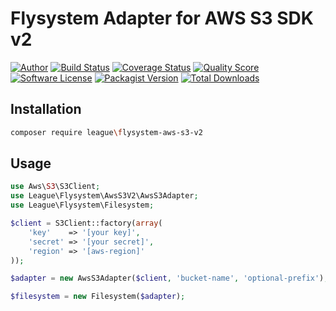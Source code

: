 # Flysystem Adapter for AWS S3 SDK v2

[![Author](http://img.shields.io/badge/author-@frankdejonge-blue.svg?style=flat-square)](https://twitter.com/frankdejonge)
[![Build Status](https://img.shields.io/travis/thephpleague/flysystem-aws-s3-v2/master.svg?style=flat-square)](https://travis-ci.org/thephpleague/flysystem-aws-s3-v2)
[![Coverage Status](https://img.shields.io/scrutinizer/coverage/g/thephpleague/flysystem-aws-s3-v2.svg?style=flat-square)](https://scrutinizer-ci.com/g/thephpleague/flysystem-aws-s3-v2/code-structure)
[![Quality Score](https://img.shields.io/scrutinizer/g/thephpleague/flysystem-aws-s3-v2.svg?style=flat-square)](https://scrutinizer-ci.com/g/thephpleague/flysystem-aws-s3-v2)
[![Software License](https://img.shields.io/badge/license-MIT-brightgreen.svg?style=flat-square)](LICENSE)
[![Packagist Version](https://img.shields.io/packagist/v/league/flysystem-aws-s3-v2.svg?style=flat-square)](https://packagist.org/packages/league/flysystem-aws-s3-v2)
[![Total Downloads](https://img.shields.io/packagist/dt/league/flysystem-aws-s3-v2.svg?style=flat-square)](https://packagist.org/packages/league/flysystem-aws-s3-v2)


## Installation

```bash
composer require league\flysystem-aws-s3-v2
```

## Usage

```php
use Aws\S3\S3Client;
use League\Flysystem\AwsS3V2\AwsS3Adapter;
use League\Flysystem\Filesystem;

$client = S3Client::factory(array(
    'key'    => '[your key]',
    'secret' => '[your secret]',
    'region' => '[aws-region]'
));

$adapter = new AwsS3Adapter($client, 'bucket-name', 'optional-prefix');

$filesystem = new Filesystem($adapter);
```